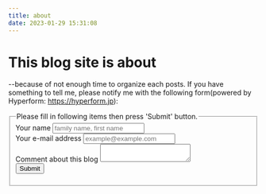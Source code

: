 ```yaml
---
title: about
date: 2023-01-29 15:31:08
---
```

# This blog site is about

--because of not enough time to organize each posts.
If you have something to tell me, please notify me with the following form(powered by Hyperform: <https://hyperform.jp>):

<fieldset class="form">
  <legend>Please fill in following items then press 'Submit' button.</legend>
  <form class="send-message" method="post" action="https://hyperform.jp/api/CdLHS21L">
    <div class="form-part">
        <label for="name" class="name">Your name</label>
        <input id="name" type="text" name="name" placeholder="family name, first name" required>
    </div>
    <div class="form-part">
        <label for="email" class="e-mail">Your e-mail address</label>
        <input id="email" type="email" name="email" placeholder="example@example.com" required>
    </div>
    <div class="form-part col">
        <label class="comment">Comment about this blog</label>
        <textarea name="comment" required></textarea>
    </div>
    <button class="submit form-part" type="submit">Submit</button>
  </form>
</fieldset>